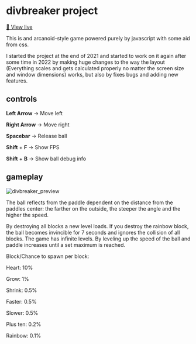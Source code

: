 # divbreaker project
[🔴 View live](https://jfgoldbach.github.io/divbreaker/)

This is and arcanoid-style game powered purely by javascript with some aid from css.

I started the project at the end of 2021 and started to work on it again after some time in 2022 by making huge changes to the way the layout (Everything scales and gets calculated properly no matter the screen size and window dimensions) works, but also by fixes bugs and adding new features.

## controls
**Left Arrow** -> Move left

**Right Arrow** -> Move right

**Spacebar** -> Release ball

**Shift** + **F** -> Show FPS

**Shift** + **B** -> Show ball debug info

## gameplay
![divbreaker_preview](https://user-images.githubusercontent.com/87607216/195464482-238b4f15-e594-4571-b810-33bc823d6751.png)

The ball reflects from the paddle dependent on the distance from the paddles center: the farther on the outside, the steeper the angle and the higher the speed.

By destroying all blocks a new level loads. If you destroy the rainbow block, the ball becomes invincible for 7 seconds and ignores the collision of all blocks. The game has infinite levels. By leveling up the speed of the ball and paddle increases until a set maximum is reached.

Block/Chance to spawn per block:

Heart: 10%

Grow: 1%

Shrink: 0.5%

Faster: 0.5%

Slower: 0.5%

Plus ten: 0.2%

Rainbow: 0.1%
